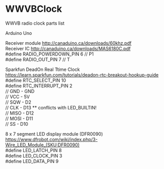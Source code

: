 # WWVBClock
WWVB radio clock parts list  

Arduino Uno  

Receiver module http://canaduino.ca/downloads/60khz.pdf  
Receiver IC http://canaduino.ca/downloads/MAS6180C.pdf  
#define RADIO_POWERDOWN_PIN 6 // P1  
#define RADIO_OUT_PIN       7 // T  

Sparkfun DeadOn Real Ttime Clock https://learn.sparkfun.com/tutorials/deadon-rtc-breakout-hookup-guide  
#define RTC_SELECT_PIN     10  
#define RTC_INTERRUPT_PIN  2  
// GND - GND  
// VCC - 5V  
// SQW - D2  
// CLK - D13  ** conflicts with LED_BUILTIN!  
// MISO - D12  
// MOSI - D11  
// SS - D10  

8 x 7 segment LED display module (DFR0090) https://www.dfrobot.com/wiki/index.php/3-Wire_LED_Module_(SKU:DFR0090)  
#define LED_LATCH_PIN     8  
#define LED_CLOCK_PIN     3  
#define LED_DATA_PIN      9  
